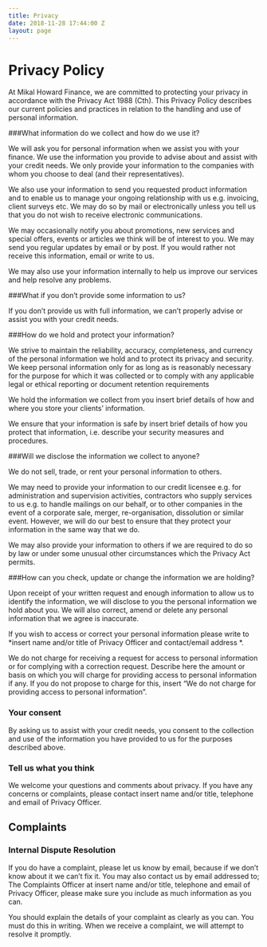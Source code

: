 ```yaml
---
title: Privacy
date: 2018-11-28 17:44:00 Z
layout: page
---
```


# Privacy Policy

At Mikal Howard Finance, we are committed to protecting your privacy in accordance with the Privacy Act 1988 (Cth). This Privacy Policy describes our current policies and practices in relation to the handling and use of personal information.

###What information do we collect and how do we use it?

We will ask you for personal information when we assist you with your finance. We use the information you provide to advise about and assist with your credit needs. We only provide your information to the companies with whom you choose to deal (and their representatives).

We also use your information to send you requested product information and to enable us to manage your ongoing relationship with us e.g. invoicing, client surveys etc. We may do so by mail or electronically unless you tell us that you do not wish to receive electronic communications.

We may occasionally notify you about promotions, new services and special offers, events or articles we think will be of interest to you. We may send you regular updates by email or by post. If you would rather not receive this information, email or write to us.

We may also use your information internally to help us improve our services and help resolve any problems.

###What if you don’t provide some information to us?

If you don’t provide us with full information, we can’t properly advise or assist you with your credit needs.

###How do we hold and protect your information?

We strive to maintain the reliability, accuracy, completeness, and currency of the personal information we hold and to protect its privacy and security. We keep personal information only for as long as is reasonably necessary for the purpose for which it was collected or to comply with any applicable legal or ethical reporting or document retention requirements

We hold the information we collect from you insert brief details of how and where you store your clients’ information.

We ensure that your information is safe by insert brief details of how you protect that information, i.e. describe your security measures and procedures.

###Will we disclose the information we collect to anyone?

We do not sell, trade, or rent your personal information to others.

We may need to provide your information to our credit licensee e.g. for administration and supervision activities, contractors who supply services to us e.g. to handle mailings on our behalf, or to other companies in the event of a corporate sale, merger, re-organisation, dissolution or similar event. However, we will do our best to ensure that they protect your information in the same way that we do.

We may also provide your information to others if we are required to do so by law or under some unusual other circumstances which the Privacy Act permits.

###How can you check, update or change the information we are holding?

Upon receipt of your written request and enough information to allow us to identify the information, we will disclose to you the personal information we hold about you. We will also correct, amend or delete any personal information that we agree is inaccurate.

If you wish to access or correct your personal information please write to *insert name and/or title of Privacy Officer and contact/email address *.

We do not charge for receiving a request for access to personal information or for complying with a correction request. Describe here the amount or basis on which you will charge for providing access to personal information if any. If you do not propose to charge for this, insert “We do not charge for providing access to personal information”.

### Your consent

By asking us to assist with your credit needs, you consent to the collection and use of the information you have provided to us for the purposes described above.

### Tell us what you think

We welcome your questions and comments about privacy. If you have any concerns or complaints, please contact insert name and/or title, telephone and email of Privacy Officer.

## Complaints

### Internal Dispute Resolution

If you do have a complaint, please let us know by email, because if we don’t know about it we can’t fix it. You may also contact us by email addressed to; The Complaints Officer at insert name and/or title, telephone and email of Privacy Officer, please make sure you include as much information as you can.

You should explain the details of your complaint as clearly as you can. You must do this in writing. When we receive a complaint, we will attempt to resolve it promptly.